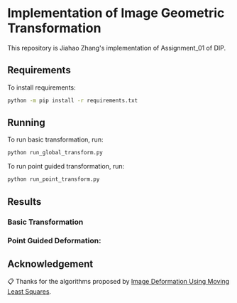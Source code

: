 # Implementation of Image Geometric Transformation
This repository is Jiahao Zhang's implementation of Assignment_01 of DIP.

## Requirements

To install requirements:

```bash
python -m pip install -r requirements.txt
```

## Running
To run basic transformation, run:

```bash
python run_global_transform.py
```

To run point guided transformation, run:

```bash
python run_point_transform.py
```
## Results

### Basic Transformation

### Point Guided Deformation:

## Acknowledgement

📋 Thanks for the algorithms proposed by [Image Deformation Using Moving Least Squares](https://people.engr.tamu.edu/schaefer/research/mls.pdf).

